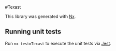 #Texast

This library was generated with [Nx](https://nx.dev).

## Running unit tests

Run `nx testoTexast` to execute the unit tests via [Jest](https://jestjs.io).
